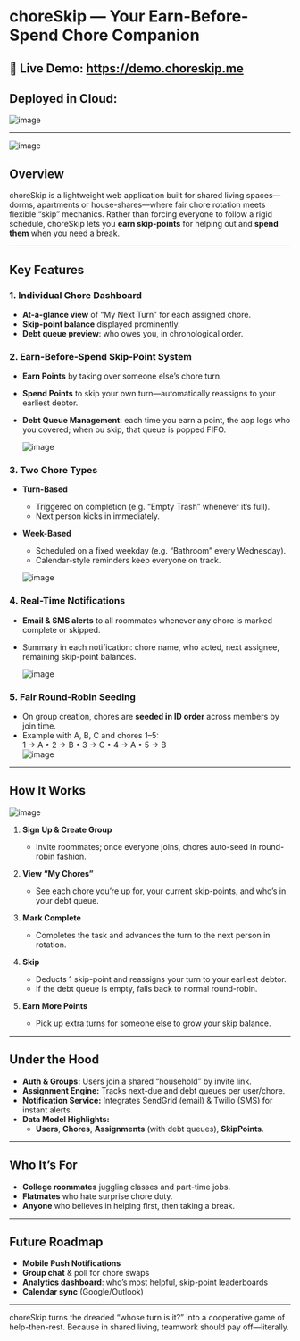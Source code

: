 # choreSkip — Your Earn-Before-Spend Chore Companion

🔗 **Live Demo:** https://demo.choreskip.me
---

## Deployed in Cloud:

![image](https://github.com/user-attachments/assets/c745e5c8-847e-42f2-aeba-296d34ac9b12)

---
![image](https://github.com/user-attachments/assets/3e087eaa-4d1c-4a1f-a1f9-4708b41ec118)

## Overview

choreSkip is a lightweight web application built for shared living spaces—dorms, apartments or house-shares—where fair chore rotation meets flexible “skip” mechanics. Rather than forcing everyone to follow a rigid schedule, choreSkip lets you **earn skip-points** for helping out and **spend them** when you need a break.

---

## Key Features

### 1. Individual Chore Dashboard  
- **At-a-glance view** of “My Next Turn” for each assigned chore.  
- **Skip-point balance** displayed prominently.  
- **Debt queue preview**: who owes you, in chronological order.

### 2. Earn-Before-Spend Skip-Point System  
- **Earn Points** by taking over someone else’s chore turn.  
- **Spend Points** to skip your own turn—automatically reassigns to your earliest debtor.  
- **Debt Queue Management**: each time you earn a point, the app logs who you covered; when ou skip, that queue is popped FIFO.

  ![image](https://github.com/user-attachments/assets/942c0977-295d-4a57-a9b6-b92331d709ad)


### 3. Two Chore Types  
- **Turn-Based**  
  - Triggered on completion (e.g. “Empty Trash” whenever it’s full).  
  - Next person kicks in immediately.  
- **Week-Based**  
  - Scheduled on a fixed weekday (e.g. “Bathroom” every Wednesday).  
  - Calendar-style reminders keep everyone on track.
 
  ![image](https://github.com/user-attachments/assets/0d2e7894-522c-4b16-926a-4729860997be)


### 4. Real-Time Notifications  
- **Email & SMS alerts** to all roommates whenever any chore is marked complete or skipped.  
- Summary in each notification: chore name, who acted, next assignee, remaining skip-point balances.

  ![image](https://github.com/user-attachments/assets/265c0e4c-9ed8-432c-a094-6d9b2204bbc9)


### 5. Fair Round-Robin Seeding  
- On group creation, chores are **seeded in ID order** across members by join time.  
- Example with A, B, C and chores 1–5:  
  1 → A • 2 → B • 3 → C • 4 → A • 5 → B  
  ![image](https://github.com/user-attachments/assets/3cb9efb5-04a2-4ad1-bc60-f25efda42d16)

---

## How It Works


![image](https://github.com/user-attachments/assets/93c14c8e-be04-47d3-91c0-890978f8d0fe)

1. **Sign Up & Create Group**  
   - Invite roommates; once everyone joins, chores auto-seed in round-robin fashion.  

2. **View “My Chores”**  
   - See each chore you’re up for, your current skip-points, and who’s in your debt queue.  

3. **Mark Complete**  
   - Completes the task and advances the turn to the next person in rotation.  

4. **Skip**  
   - Deducts 1 skip-point and reassigns your turn to your earliest debtor.  
   - If the debt queue is empty, falls back to normal round-robin.  

5. **Earn More Points**  
   - Pick up extra turns for someone else to grow your skip balance.  

---

## Under the Hood

- **Auth & Groups:** Users join a shared “household” by invite link.  
- **Assignment Engine:** Tracks next-due and debt queues per user/chore.  
- **Notification Service:** Integrates SendGrid (email) & Twilio (SMS) for instant alerts.  
- **Data Model Highlights:**  
  - **Users**, **Chores**, **Assignments** (with debt queues), **SkipPoints**.

---

## Who It’s For

- **College roommates** juggling classes and part-time jobs.  
- **Flatmates** who hate surprise chore duty.  
- **Anyone** who believes in helping first, then taking a break.

---

## Future Roadmap

- **Mobile Push Notifications**  
- **Group chat** & poll for chore swaps  
- **Analytics dashboard**: who’s most helpful, skip-point leaderboards  
- **Calendar sync** (Google/Outlook)

---

choreSkip turns the dreaded “whose turn is it?” into a cooperative game of help-then-rest. Because in shared living, teamwork should pay off—literally.  
